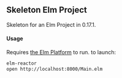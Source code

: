 ## Skeleton Elm Project

Skeleton for an Elm Project in 0.17.1.

#### Usage

Requires [the Elm Platform](https://guide.elm-lang.org/get_started.html) to run. to launch:

```sh
elm-reactor
open http://localhost:8000/Main.elm
```
